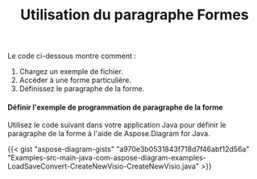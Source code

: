 ﻿---
title: Utilisation du paragraphe Formes
type: docs
weight: 40
url: /fr/java/working-with-shapes-paragraph/
---
Le code ci-dessous montre comment :

1. Chargez un exemple de fichier.
1. Accéder à une forme particulière.
1. Définissez le paragraphe de la forme.
#### **Définir l'exemple de programmation de paragraphe de la forme**
Utilisez le code suivant dans votre application Java pour définir le paragraphe de la forme à l'aide de Aspose.Diagram for Java.

{{< gist "aspose-diagram-gists" "a970e3b0531843f718d7f46abf12d56a" "Examples-src-main-java-com-aspose-diagram-examples-LoadSaveConvert-CreateNewVisio-CreateNewVisio.java" >}}